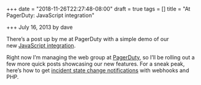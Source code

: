 +++
date = "2018-11-26T22:27:48-08:00"
draft = true
tags = []
title = "At PagerDuty: JavaScript integration"

+++
July 16, 2013 by dave

There’s a post up by me at PagerDuty with a simple demo of our new [JavaScript integration](http://blog.pagerduty.com/2013/07/pagerduty-javascript-integration/).

Right now I’m managing the web group at [PagerDuty](http://www.pagerduty.com/), so I’ll be rolling out a few more quick posts showcasing our new features. For a sneak peak, here’s how to get [incident state change notifications](https://gist.github.com/eurica/6034108) with webhooks and PHP.